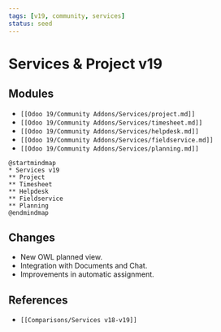 ```yaml
---
tags: [v19, community, services]
status: seed
---
```

# Services & Project v19

## Modules
- `[[Odoo 19/Community Addons/Services/project.md]]`
- `[[Odoo 19/Community Addons/Services/timesheet.md]]`
- `[[Odoo 19/Community Addons/Services/helpdesk.md]]`
- `[[Odoo 19/Community Addons/Services/fieldservice.md]]`
- `[[Odoo 19/Community Addons/Services/planning.md]]`

```plantuml
@startmindmap
* Services v19
** Project
** Timesheet
** Helpdesk
** Fieldservice
** Planning
@endmindmap
```

## Changes
- New OWL planned view.
- Integration with Documents and Chat.
- Improvements in automatic assignment.

## References
- `[[Comparisons/Services v18-v19]]`





